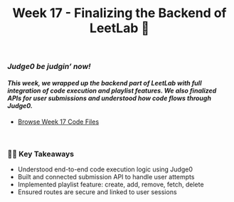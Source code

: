 <h1 align="center">
  Week 17 - Finalizing the Backend of LeetLab 🤖
</h1>

<br> 

### *Judge0 be judgin’ now!*
#### *This week, we wrapped up the backend part of LeetLab with full integration of code execution and playlist features. We also finalized APIs for user submissions and understood how code flows through Judge0.*

- [Browse Week 17 Code Files](https://github.com/TyagiManshi/chai-code-cohort/tree/main/weekly-reports/week-17)

<br>

### ✍🏻 Key Takeaways  
- Understood end-to-end code execution logic using Judge0  
- Built and connected submission API to handle user attempts  
- Implemented playlist feature: create, add, remove, fetch, delete  
- Ensured routes are secure and linked to user sessions
